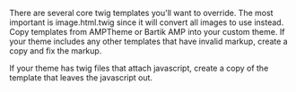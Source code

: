 There are several core twig templates you'll want to override. The most important is image.html.twig since it will convert all images to use <amp-image></amp-image> instead. Copy templates from AMPTheme or Bartik AMP into your custom theme. If your theme includes any other templates that have invalid markup, create a copy and fix the markup.

If your theme has twig files that attach javascript, create a copy of the template that leaves the javascript out.